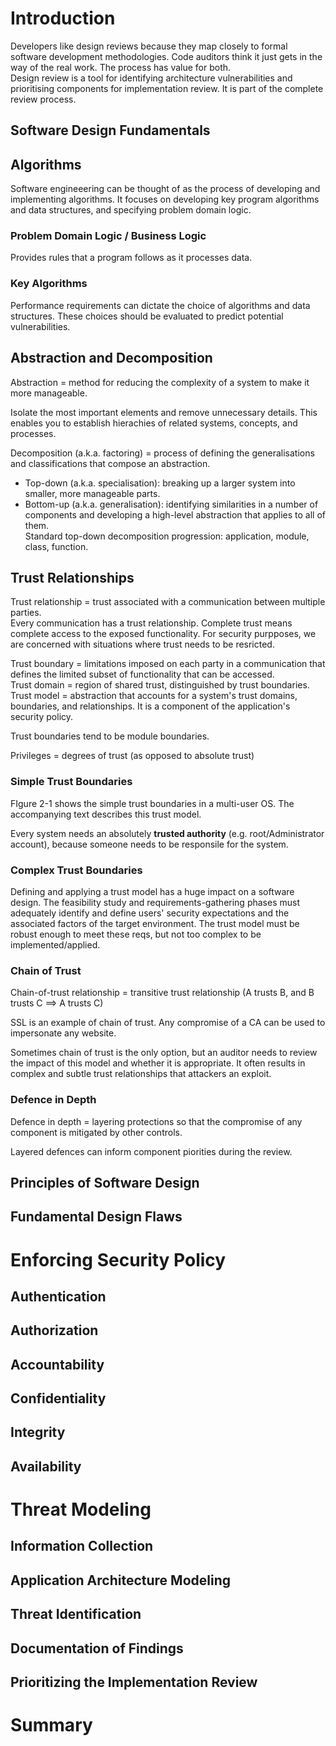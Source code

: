 # Introduction
Developers like design reviews because they map closely to formal software development methodologies. Code auditors think it just gets in the way of the real work. The process has value for both.  
Design review is a tool for identifying architecture vulnerabilities and prioritising components for implementation review. It is part of the complete review process.
## Software Design Fundamentals
## Algorithms
Software engineeering can be thought of as the process of developing and implementing algorithms. It focuses on developing key program algorithms and data structures, and specifying problem domain logic.
### Problem Domain Logic / Business Logic
Provides rules that a program follows as it processes data.
### Key Algorithms
Performance requirements can dictate the choice of algorithms and data structures. These choices should be evaluated to predict potential vulnerabilities.
## Abstraction and Decomposition
Abstraction = method for reducing the complexity of a system to make it more manageable.

Isolate the most important elements and remove unnecessary details. This enables you to establish hierachies of related systems, concepts, and processes.

Decomposition (a.k.a. factoring) = process of defining the generalisations and classifications that compose an abstraction.  
* Top-down (a.k.a. specialisation): breaking up a larger system into smaller, more manageable parts.
* Bottom-up (a.k.a. generalisation): identifying similarities in a number of components and developing a high-level abstraction that applies to all of them.  
Standard top-down decomposition progression: application, module, class, function.

## Trust Relationships
Trust relationship = trust associated with a communication between multiple parties.  
Every communication has a trust relationship. Complete trust means complete access to the exposed functionality. For security purpposes, we are concerned with situations where trust needs to be resricted.

Trust boundary = limitations imposed on each party in a communication that defines the limited subset of functionality that can be accessed.  
Trust domain = region of shared trust, distinguished by trust boundaries.  
Trust model = abstraction that accounts for a system's trust domains, boundaries, and relationships. It is a component of the application's security policy.

Trust boundaries tend to be module boundaries.

Privileges = degrees of trust (as opposed to absolute trust)

### Simple Trust Boundaries
FIgure 2-1 shows the simple trust boundaries in a multi-user OS. The accompanying text describes this trust model.

Every system needs an absolutely **trusted authority** (e.g. root/Administrator account), because someone needs to be responsile for the system.

### Complex Trust Boundaries
Defining and applying a trust model has a huge impact on a software design. The feasibility study and requirements-gathering phases must adequately identify and define users' security expectations and the associated factors of the target environment. The trust model must be robust enough to meet these reqs, but not too complex to be implemented/applied.

### Chain of Trust
Chain-of-trust relationship = transitive trust relationship (A trusts B, and B trusts C ==> A trusts C)

SSL is an example of chain of trust. Any compromise of a CA can be used to impersonate any website.

Sometimes chain of trust is the only option, but an auditor needs to review the impact of this model and whether it is appropriate. It often results in complex and subtle trust relationships that attackers an exploit.

### Defence in Depth
Defence in depth = layering protections so that the compromise of any component is mitigated by other controls.

Layered defences can inform component piorities during the review.

## Principles of Software Design
## Fundamental Design Flaws 
# Enforcing Security Policy
## Authentication 
## Authorization
## Accountability
## Confidentiality
## Integrity
## Availability
# Threat Modeling
## Information Collection
## Application Architecture Modeling
## Threat Identification 
## Documentation of Findings
## Prioritizing the Implementation Review
# Summary 
